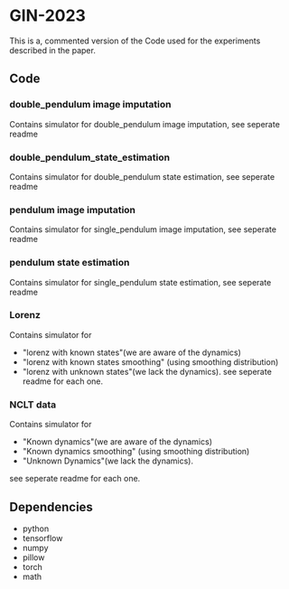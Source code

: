 # GIN-2023

This is a, commented version of the Code used for the experiments described in the paper.
    

## Code

### double_pendulum image imputation
  Contains simulator for double_pendulum image imputation, see seperate readme
  
### double_pendulum_state_estimation
  Contains simulator for double_pendulum state estimation, see seperate readme
  
### pendulum  image imputation
  Contains simulator for single_pendulum image imputation, see seperate readme
  
### pendulum state estimation
  Contains simulator for single_pendulum state estimation, see seperate readme
  
### Lorenz
  Contains simulator for 
  - "lorenz with known states"(we are aware of the dynamics)
  - "lorenz with known states smoothing" (using smoothing distribution)
  - "lorenz with unknown states"(we lack the dynamics). 
  see seperate readme for each one.

### NCLT data
Contains simulator for 
  - "Known dynamics"(we are aware of the dynamics)
  - "Known dynamics smoothing" (using smoothing distribution)
  - "Unknown Dynamics"(we lack the dynamics). 
 
 see seperate readme for each one.




## Dependencies

  - python 
  - tensorflow 
  - numpy 
  - pillow 
  - torch
  - math
